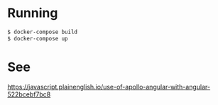 # Running

```bash
$ docker-compose build
$ docker-compose up
```

# See

https://javascript.plainenglish.io/use-of-apollo-angular-with-angular-522bcebf7bc8